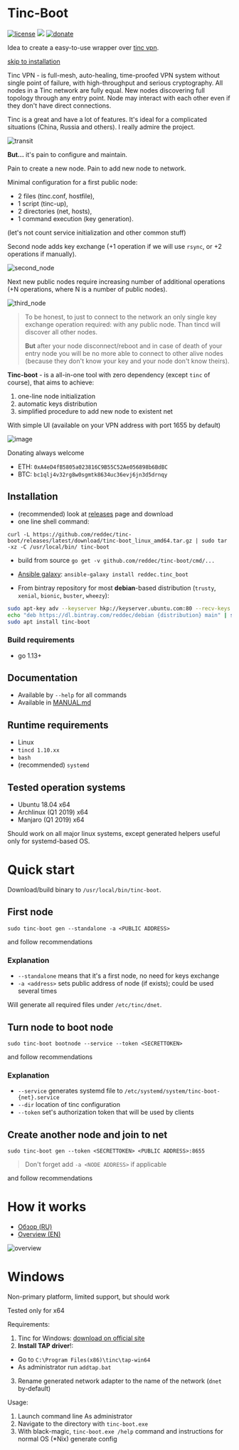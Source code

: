 # Tinc-Boot

[![license](https://img.shields.io/github/license/reddec/tinc-boot.svg)](https://github.com/reddec/tinc-boot)
[![](https://godoc.org/github.com/reddec/tinc-boot?status.svg)](http://godoc.org/github.com/reddec/tinc-boot)
[![donate](https://img.shields.io/badge/help_by️-donate❤-ff69b4)](http://reddec.net/about/#donate)

Idea to create a easy-to-use wrapper over [tinc vpn](https://www.tinc-vpn.org).

[skip to installation](#installation)

Tinc VPN - is full-mesh, auto-healing, time-proofed VPN system without single point of failure, with high-throughput and
serious cryptography. 
All nodes in a Tinc network are fully equal. New nodes discovering full topology through any entry point. 
Node may interact with each other even if they don't have direct connections.

Tinc is a great and have a lot of features. It's ideal for a complicated situations (China, Russia and others). 
I really admire the project.

![transit](https://user-images.githubusercontent.com/6597086/65304801-1b4ae480-dbb4-11e9-933f-b890242358ab.png)

**But...** it's pain to configure and maintain.

Pain to create a new node. Pain to add new node to network.

Minimal configuration for a first public node: 

* 2 files (tinc.conf, hostfile), 
* 1 script (tinc-up), 
* 2 directories (net, hosts), 
* 1 command execution (key generation).

(let's not count service initialization and other common stuff)

Second node adds key exchange (+1 operation if we will use `rsync`, or +2 operations if manually).

![second_node](https://user-images.githubusercontent.com/6597086/65304124-72e85080-dbb2-11e9-939f-6359095dbe54.png)

Next new public nodes require increasing number of additional operations (+N operations, where N is a number of public nodes).

![third_node](https://user-images.githubusercontent.com/6597086/65304303-df634f80-dbb2-11e9-8b9a-32bd4c6b9c46.png)


> To be honest, to just to connect to the network an only single key exchange operation required: with any public node. 
> Than tincd will discover all other nodes.
>
> **But** after your node disconnect/reboot and in case of death of your entry node you will be no more able to connect 
> to other alive nodes (because they don't know your key and your node don't know theirs).



**Tinc-boot** - is a all-in-one tool with zero dependency (except `tinc` of course), that aims to achieve:

1. one-line node initialization
2. automatic keys distribution
3. simplified procedure to add new node to existent net

With simple UI (available on your VPN address with port 1655 by default)

![image](https://user-images.githubusercontent.com/6597086/66646721-92c2df80-ec59-11e9-90b3-153b50dd38be.png)

Donating always welcome

* ETH: `0xA4eD4fB5805a023816C9B55C52Ae056898b6BdBC`
* BTC: `bc1qlj4v32rg8w0sgmtk8634uc36evj6jn3d5drnqy`


## Installation

* (recommended) look at  [releases](https://github.com/reddec/tinc_boot/releases) page and download
* one line shell command:
```
curl -L https://github.com/reddec/tinc-boot/releases/latest/download/tinc-boot_linux_amd64.tar.gz | sudo tar -xz -C /usr/local/bin/ tinc-boot
```
* build from source `go get -v github.com/reddec/tinc-boot/cmd/...`
* [Ansible galaxy](https://galaxy.ansible.com/reddec/tinc_boot): `ansible-galaxy install reddec.tinc_boot`

* From bintray repository for most **debian**-based distribution (`trusty`, `xenial`, `bionic`, `buster`, `wheezy`):
```bash
sudo apt-key adv --keyserver hkp://keyserver.ubuntu.com:80 --recv-keys 379CE192D401AB61
echo "deb https://dl.bintray.com/reddec/debian {distribution} main" | sudo tee -a /etc/apt/sources.list
sudo apt install tinc-boot
```

### Build requirements

* go 1.13+

## Documentation

* Available by `--help` for all commands
* Available in [MANUAL.md](MANUAL.md)

## Runtime requirements

* Linux
* `tincd 1.10.xx`
* `bash`
* (recommended) `systemd`

## Tested operation systems

* Ubuntu 18.04 x64
* Archlinux (Q1 2019) x64
* Manjaro (Q1 2019) x64

Should work on all major linux systems, except generated helpers useful only for systemd-based OS. 


# Quick start

Download/build binary to `/usr/local/bin/tinc-boot`.

## First node

```
sudo tinc-boot gen --standalone -a <PUBLIC ADDRESS>
```

and follow recommendations

### Explanation

* `--standalone` means that it's a first node, no need for keys exchange
* `-a <address>` sets public address of node (if exists); could be used several times 

Will generate all required files under `/etc/tinc/dnet`.

## Turn node to boot node

```
sudo tinc-boot bootnode --service --token <SECRETTOKEN>
```

and follow recommendations

### Explanation

* `--service` generates systemd file to `/etc/systemd/system/tinc-boot-{net}.service`
* `--dir` location of tinc configuration
* `--token` set's authorization token that will be used by clients 

## Create another node and join to net

```
sudo tinc-boot gen --token <SECRETTOKEN> <PUBLIC ADDRESS>:8655
```

> Don't forget add `-a <NODE ADDRESS>` if applicable

and follow recommendations

# How it works

* [Обзор (RU)](https://habr.com/ru/post/468213)
* [Overview (EN)](https://dev.to/reddec/tinc-boot-full-mesh-vpn-without-pain-3lg9)

![overview](https://user-images.githubusercontent.com/6597086/65752642-ca049d00-e13f-11e9-86ff-05134129eb86.png)

# Windows

Non-primary platform, limited support, but should work

Tested only for x64

Requirements:

1. Tinc for Windows: [download on official site](https://www.tinc-vpn.org/)
2. **Install TAP driver**!:
  * Go to `C:\Program Files(x86)\tinc\tap-win64`
  * As administrator run `addtap.bat`
3. Rename generated network adapter to the name of the network (`dnet` by-default)


Usage:

1. Launch command line As administrator
2. Navigate to the directory with `tinc-boot.exe`
3. With black-magic, `tinc-boot.exe /help` command and instructions for normal OS (*Nix) generate config  